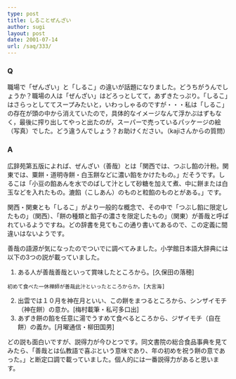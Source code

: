 ```yaml
---
type: post
title: しることぜんざい
author: sugi
layout: post
date: 2001-07-14
url: /saq/333/
---
```

### Q 

職場で「ぜんざい」と「しるこ」の違いが話題になりました。どうちがうんでしょうか？職場の人は「ぜんざい」はどろっとしてて，あずきたっぷり。「しるこ」はさらっとしててスープみたいと，いわっしゃるのですが・・・私は「しるこ」の存在が頭の中から消えていたので，具体的なイメージなんて浮かぶはずもなく，最後に搾り出してやっと出たのが，スーパーで売っているパッケージの絵（写真）でした。どう違うんでしょう？お助けください。（kajiさんからの質問）

### A 

広辞苑第五版によれば、ぜんざい（善哉）とは「関西では、つぶし餡の汁粉。関東では、粟餅・道明寺餅・白玉餅などに濃い餡をかけたもの。」だそうです。しるこは「小豆の餡あんを水でのばして汁として砂糖を加えて煮、中に餅または白玉などを入れたもの。漉餡（こしあん）のものと粒餡のものとがある。」です。

関西・関東とも「しるこ」がより一般的な概念で、その中で「つぶし餡に限定したもの」（関西）、「餅の種類と餡子の濃さを限定したもの」（関東）が善哉と呼ばれているようですね。どの辞書を見てもこの通り書いてあるので、この定義に間違いはないようです。

善哉の語源が気になったのでついでに調べてみました。小学館日本語大辞典には以下の3つの説が載っていました。

  1. ある人が善哉善哉といって賞味したところから。[久保田の落穂]
   
    初めて食べた一休禅師が善哉此汁といったところからか。[大言海]
  2. 出雲では１０月を神在月といい、この餅をまつるところから、シンザイモチ（神在餅）の意か。[梅村載筆・私可多口出]
  3. あずき餅の餡を任意に湯でうすめて食べるところから、ジザイモチ（自在餅）の義か。[月曜通信・柳田国男]

どの説も面白いですが、説得力が今ひとつです。同文書院の総合食品事典を見てみたら、「善哉とは仏教語で喜ぶという意味であり、年の初めを祝う餅の意であった。」と断定口調で載っていました。個人的には一番説得力があると思います。